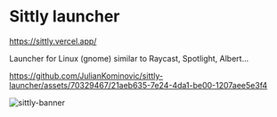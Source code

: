 # Sittly launcher

https://sittly.vercel.app/

Launcher for Linux (gnome) similar to Raycast, Spotlight, Albert...

https://github.com/JulianKominovic/sittly-launcher/assets/70329467/21aeb635-7e24-4da1-be00-1207aee5e3f4

![sittly-banner](https://github.com/JulianKominovic/sittly-launcher/assets/70329467/db9d02b5-35bf-4059-a938-728a78371876)
